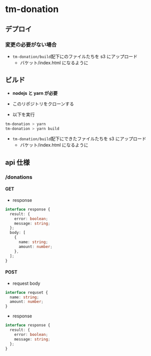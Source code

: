 # tm-donation

## デプロイ

### 変更の必要がない場合

- `tm-donation/build`配下にのファイルたちを s3 にアップロード
  - バケット/index.html になるように

## ビルド

- **nodejs と yarn が必要**

- このリポジトリをクローンする
- 以下を実行

```sh
tm-donation > yarn
tm-donation > yarn build
```

- `tm-donation/build`配下にできたファイルたちを s3 にアップロード
  - バケット/index.html になるように

## api 仕様

### /donations

#### GET

- response

```typescript
interface response {
  result: {
    error: boolean;
    message: string;
  };
  body: [
    {
      name: string;
      amount: number;
    },
  ];
}
```

#### POST

- request body

```typescript
interface requset {
  name: string;
  amount: number;
}
```

- response

```typescript
interface response {
  result: {
    error: boolean;
    message: string;
  };
}
```
